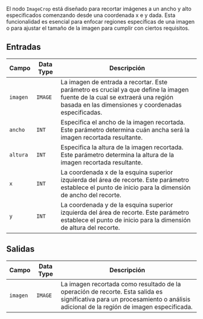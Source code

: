 El nodo `ImageCrop` está diseñado para recortar imágenes a un ancho y alto especificados comenzando desde una coordenada x e y dada. Esta funcionalidad es esencial para enfocar regiones específicas de una imagen o para ajustar el tamaño de la imagen para cumplir con ciertos requisitos.

## Entradas

| Campo | Data Type | Descripción                                                                                   |
|-------|-------------|-----------------------------------------------------------------------------------------------|
| `imagen` | `IMAGE` | La imagen de entrada a recortar. Este parámetro es crucial ya que define la imagen fuente de la cual se extraerá una región basada en las dimensiones y coordenadas especificadas. |
| `ancho` | `INT` | Especifica el ancho de la imagen recortada. Este parámetro determina cuán ancha será la imagen recortada resultante. |
| `altura` | `INT` | Especifica la altura de la imagen recortada. Este parámetro determina la altura de la imagen recortada resultante. |
| `x` | `INT` | La coordenada x de la esquina superior izquierda del área de recorte. Este parámetro establece el punto de inicio para la dimensión de ancho del recorte. |
| `y` | `INT` | La coordenada y de la esquina superior izquierda del área de recorte. Este parámetro establece el punto de inicio para la dimensión de altura del recorte. |

## Salidas

| Campo | Data Type | Descripción                                                                   |
|-------|-------------|-------------------------------------------------------------------------------|
| `imagen` | `IMAGE` | La imagen recortada como resultado de la operación de recorte. Esta salida es significativa para un procesamiento o análisis adicional de la región de imagen especificada. |
